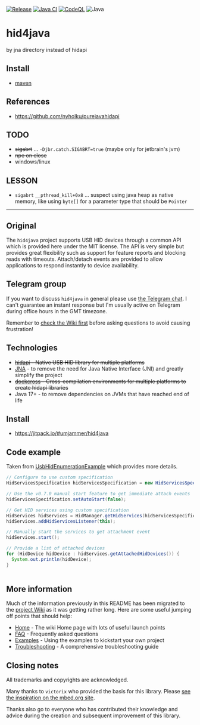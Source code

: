 [![Release](https://jitpack.io/v/umjammer/hid4java.svg)](https://jitpack.io/#umjammer/hid4java)
[![Java CI](https://github.com/umjammer/hid4java/actions/workflows/maven.yml/badge.svg)](https://github.com/umjammer/hid4java/actions/workflows/maven.yml)
[![CodeQL](https://github.com/umjammer/hid4java/actions/workflows/codeql-analysis.yml/badge.svg)](https://github.com/umjammer/hid4java/actions/workflows/codeql-analysis.yml)
![Java](https://img.shields.io/badge/Java-17-b07219)

# hid4java

 by jna directory instead of hidapi

## Install

 * [maven](https://jitpack.io/#umjammer/hid4java)

## References

 * https://github.com/nyholku/purejavahidapi

## TODO

 * ~~sigabrt~~ ... `-Djbr.catch.SIGABRT=true` (maybe only for jetbrain's jvm)
 * ~~npe on close~~
 * windows/linux

## LESSON

 * `sigabrt` `__pthread_kill+0x8` ... suspect using java heap as native memory, like using `byte[]` for a parameter type that should be `Pointer`
---

## Original

The `hid4java` project supports USB HID devices through a common API which is provided here under the MIT license. The API is very simple but provides great flexibility such as support for feature reports and blocking reads with timeouts. Attach/detach events are provided to allow applications to respond instantly to device availability.

## Telegram group

If you want to discuss `hid4java` in general please use [the Telegram chat](https://t.me/joinchat/CtU4ZBltWCAFBAjwM5KLLw). I can't guarantee
an instant response but I'm usually active on Telegram during office hours in the GMT timezone.

Remember to [check the Wiki first](https://github.com/gary-rowe/hid4java/wiki/Home) before asking questions to avoid causing frustration!

## Technologies

* ~~[hidapi](https://github.com/libusb/hidapi) - Native USB HID library for multiple platforms~~
* [JNA](https://github.com/twall/jna) - to remove the need for Java Native Interface (JNI) and greatly simplify the project
* ~~[dockcross](https://github.com/dockcross/dockcross) - Cross-compilation environments for multiple platforms to create hidapi libraries~~
* Java 17+ - to remove dependencies on JVMs that have reached end of life

## Install

* https://jitpack.io/#umjammer/hid4java

## Code example

Taken from [UsbHidEnumerationExample](https://github.com/gary-rowe/hid4java/blob/develop/src/test/java/org/hid4java/examples/UsbHidEnumerationExample.java) which
provides more details. 

```java
// Configure to use custom specification
HidServicesSpecification hidServicesSpecification = new HidServicesSpecification();

// Use the v0.7.0 manual start feature to get immediate attach events
hidServicesSpecification.setAutoStart(false);

// Get HID services using custom specification
HidServices hidServices = HidManager.getHidServices(hidServicesSpecification);
hidServices.addHidServicesListener(this);

// Manually start the services to get attachment event
hidServices.start();

// Provide a list of attached devices
for (HidDevice hidDevice : hidServices.getAttachedHidDevices()) {
  System.out.println(hidDevice);
}
    
```

## More information

Much of the information previously in this README has been migrated to the [project Wiki](https://github.com/gary-rowe/hid4java/wiki/Home) as it was getting rather long. Here are some useful jumping off points that should help:

* [Home](https://github.com/gary-rowe/hid4java/wiki/Home) - The wiki Home page with lots of useful launch points
* [FAQ](https://github.com/gary-rowe/hid4java/wiki/FAQ) - Frequently asked questions
* [Examples](https://github.com/gary-rowe/hid4java/wiki/Examples) - Using the examples to kickstart your own project
* [Troubleshooting](https://github.com/gary-rowe/hid4java/wiki/Troubleshooting) - A comprehensive troubleshooting guide

## Closing notes

All trademarks and copyrights are acknowledged.

Many thanks to `victorix` who provided the basis for this library. Please [see the inspiration on the mbed.org site](http://developer.mbed.org/cookbook/USBHID-bindings-).

Thanks also go to everyone who has contributed their knowledge and advice during the creation and subsequent improvement of this library.
